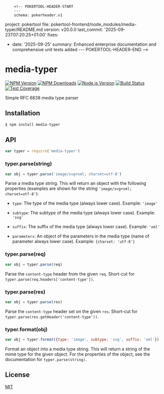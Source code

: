         <!-- POKERTOOL-HEADER-START
        ---
        schema: pokerheader.v1
project: pokertool
file: pokertool-frontend/node_modules/media-typer/README.md
version: v20.0.0
last_commit: '2025-09-23T07:20:25+01:00'
fixes:
- date: '2025-09-25'
  summary: Enhanced enterprise documentation and comprehensive unit tests added
        ---
        POKERTOOL-HEADER-END -->
# media-typer

[![NPM Version][npm-image]][npm-url]
[![NPM Downloads][downloads-image]][downloads-url]
[![Node.js Version][node-version-image]][node-version-url]
[![Build Status][travis-image]][travis-url]
[![Test Coverage][coveralls-image]][coveralls-url]

Simple RFC 6838 media type parser

## Installation

```sh
$ npm install media-typer
```

## API

```js
var typer = require('media-typer')
```

### typer.parse(string)

```js
var obj = typer.parse('image/svg+xml; charset=utf-8')
```

Parse a media type string. This will return an object with the following
properties (examples are shown for the string `'image/svg+xml; charset=utf-8'`):

 - `type`: The type of the media type (always lower case). Example: `'image'`

 - `subtype`: The subtype of the media type (always lower case). Example: `'svg'`

 - `suffix`: The suffix of the media type (always lower case). Example: `'xml'`

 - `parameters`: An object of the parameters in the media type (name of parameter always lower case). Example: `{charset: 'utf-8'}`

### typer.parse(req)

```js
var obj = typer.parse(req)
```

Parse the `content-type` header from the given `req`. Short-cut for
`typer.parse(req.headers['content-type'])`.

### typer.parse(res)

```js
var obj = typer.parse(res)
```

Parse the `content-type` header set on the given `res`. Short-cut for
`typer.parse(res.getHeader('content-type'))`.

### typer.format(obj)

```js
var obj = typer.format({type: 'image', subtype: 'svg', suffix: 'xml'})
```

Format an object into a media type string. This will return a string of the
mime type for the given object. For the properties of the object, see the
documentation for `typer.parse(string)`.

## License

[MIT](LICENSE)

[npm-image]: https://img.shields.io/npm/v/media-typer.svg?style=flat
[npm-url]: https://npmjs.org/package/media-typer
[node-version-image]: https://img.shields.io/badge/node.js-%3E%3D_0.6-brightgreen.svg?style=flat
[node-version-url]: http://nodejs.org/download/
[travis-image]: https://img.shields.io/travis/jshttp/media-typer.svg?style=flat
[travis-url]: https://travis-ci.org/jshttp/media-typer
[coveralls-image]: https://img.shields.io/coveralls/jshttp/media-typer.svg?style=flat
[coveralls-url]: https://coveralls.io/r/jshttp/media-typer
[downloads-image]: https://img.shields.io/npm/dm/media-typer.svg?style=flat
[downloads-url]: https://npmjs.org/package/media-typer
